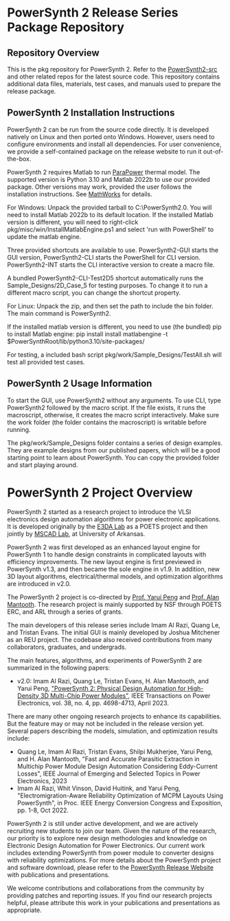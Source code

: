 # PowerSynth 2 Release Series Package Repository
## Repository Overview
This is the pkg repository for PowerSynth 2. Refer to the [PowerSynth2-src](https://github.com/e3da/PowerSynth2-src) and other related repos for the latest source code. 
This repository contains additional data files, materials, test cases, and manuals used to prepare the release package. 

## PowerSynth 2 Installation Instructions
PowerSynth 2 can be run from the source code directly. It is developed natively on Linux and then ported onto Windows. However, users need to configure environments and install all dependencies. For user convenience, we provide a self-contained package on the release website to run it out-of-the-box.

PowerSynth 2 requires Matlab to run [ParaPower](https://github.com/USArmyResearchLab/ParaPower) thermal model. The supported version is Python 3.10 and Matlab 2022b to use our provided package. Other versions may work, provided the user follows the installation instructions. 
See [MathWorks](https://www.mathworks.com/help/matlab/matlab_external/install-the-matlab-engine-for-python.html) for details. 

For Windows:
Unpack the provided tarball to C:\PowerSynth2.0\. You will need to install Matlab 2022b to its default location.
If the installed Matlab version is different, you will need to right-click pkg/misc/win/InstallMatlabEngine.ps1 and select 'run with PowerShell' to update the matlab engine. 

Three provided shortcuts are available to use. PowerSynth2-GUI starts the GUI version, PowerSynth2-CLI starts the PowerShell for CLI version. PowerSynth2-INT starts the CLI interactive version to create a macro file. 

A bundled PowerSynth2-CLI-Test2D5 shortcut automatically runs the Sample_Designs/2D_Case_5 for testing purposes. To change it to run a different macro script, you can change the shortcut property.

For Linux:
Unpack the zip, and then set the path to include the bin folder. The main command is PowerSynth2.

If the installed matlab version is different, you need to use (the bundled) pip to install Matlab engine:
pip install install matlabengine -t $PowerSynthRoot/lib/python3.10/site-packages/

For testing, a included bash script pkg/work/Sample_Designs/TestAll.sh will test all provided test cases. 

## PowerSynth 2 Usage Information
To start the GUI, use PowerSynth2 without any arguments. To use CLI, type PowerSynth2 followed by the macro script. If the file exists, it runs the macroscript, otherwise, it creates the macro script interactively. 
Make sure the work folder (the folder contains the macroscript) is writable before running. 

The pkg/work/Sample_Designs folder contains a series of design examples. They are example designs from our published papers, which will be a good starting point to learn about PowerSynth. You can copy the provided folder and start playing around. 

# PowerSynth 2 Project Overview
PowerSynth 2 started as a research project to introduce the VLSI electronics design automation algorithms for power electronic applications. It is developed originally by the [E3DA Lab](https://e3da.csce.uark.edu/) as a POETS project and then jointly by [MSCAD Lab](https://mscad.uark.edu/), at University of Arkansas. 

PowerSynth 2 was first developed as an enhanced layout engine for PowerSynth 1 to handle design constraints in complicated layouts with efficiency improvements. The new layout engine is first previewed in PowerSynth v1.3, and then became the sole engine in v1.9. In addition, new 3D layout algorithms, electrical/thermal models, and optimization algorithms are introduced in v2.0.

The PowerSynth 2 project is co-directed by [Prof. Yarui Peng](https://engineering.uark.edu/directory/index/uid/yrpeng/name/Yarui+Peng/) and [Prof. Alan Mantooth](https://engineering.uark.edu/directory/index/uid/mantooth/name/Alan+Mantooth/). The research project is mainly supported by NSF through POETS ERC, and ARL through a series of grants. 

The main developers of this release series include Imam Al Razi, Quang Le, and Tristan Evans. The initial GUI is mainly developed by Joshua Mitchener as an REU project. The codebase also received contributions from many collaborators, graduates, and undergrads.

The main features, algorithms, and experiments of PowerSynth 2 are summarized in the following papers:

* v2.0: Imam Al Razi, Quang Le, Tristan Evans, H. Alan Mantooth, and Yarui Peng, ["PowerSynth 2: Physical Design Automation for High-Density 3D Multi-Chip Power Modules"](https://doi.org/10.1109/TPEL.2022.3227300), IEEE Transactions on Power Electronics, vol. 38, no. 4, pp. 4698-4713, April 2023.

There are many other ongoing research projects to enhance its capabilities. But the feature may or may not be included in the release version yet. Several papers describing the models, simulation, and optimization results include:

* Quang Le, Imam Al Razi, Tristan Evans, Shilpi Mukherjee, Yarui Peng, and H. Alan Mantooth, "Fast and Accurate Parasitic Extraction in Multichip Power Module Design Automation Considering Eddy-Current Losses", IEEE Journal of Emerging and Selected Topics in Power Electronics, 2023
* Imam Al Razi, Whit Vinson, David Huitink, and Yarui Peng, "Electromigration-Aware Reliability Optimization of MCPM Layouts Using PowerSynth", in Proc. IEEE Energy Conversion Congress and Exposition, pp. 1-8, Oct 2022.

PowerSynth 2 is still under active development, and we are actively recruiting new students to join our team. Given the nature of the research, our priority is to explore new design methodologies and knowledge on Electronic Design Automation for Power Electronics. Our current work includes extending PowerSynth from power module to converter designs with reliability optimizations. For more details about the PowerSynth project and software download, please refer to the [PowerSynth Release Website](https://e3da.csce.uark.edu/release/PowerSynth/) with publications and presentations. 

We welcome contributions and collaborations from the community by providing patches and reporting issues. If you find our research projects helpful, please attribute this work in your publications and presentations as appropriate.
